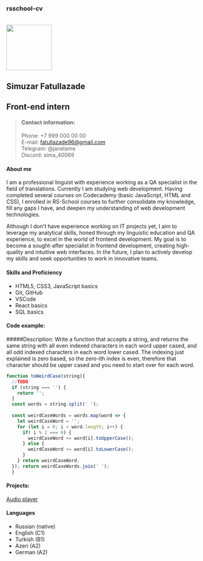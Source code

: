 ###  rsschool-cv
<br>
<img src="../rsschool-cv/images/63f3708a-7b23-4c5b-8efc-a973df6a9869.jpg" style="width:120px; height:120px;" /> 

## Simuzar Fatullazade

## Front-end intern

> #### Contact information:
> 
>  Phone: +7 999 000 00 00  
>  E-mail: fatullazade96@gmail.com  
>  Telegram: @janelame  
>  Discord: sima_40069 


#### About me

I am a professional linguist with experience working as a QA specialist in the field of translations. Currently I am studying web development. Having completed several courses on Codecademy (basic JavaScript, HTML and CSS), I enrolled in RS-School courses to further consolidate my knowledge, fill any gaps I have, and deepen my understanding of web development technologies.

Although I don't have experience working on IT projects yet, I aim to leverage my analytical skills, honed through my linguistic education and QA experience, to excel in the world of frontend development. My goal is to become a sought-after specialist in frontend development, creating high-quality and intuitive web interfaces. In the future, I plan to actively develop my skills and seek opportunities to work in innovative teams.

#### Skills and Proficiency
- HTML5, CSS3, JavaScript basics
- Git, GitHub
- VSCode
- React basics
- SQL basics

#### Code example:
#####Description:
Write a function that accepts a string, and returns the same string with all even indexed characters in each word upper cased, and all odd indexed characters in each word lower cased. The indexing just explained is zero based, so the zero-ith index is even, therefore that character should be upper cased and you need to start over for each word.

```javascript
function toWeirdCase(string){
  //TODO
  if (string === '') {
    return '';
  }
  const words = string.split(' ');
  
  const weirdCaseWords = words.map(word => {
    let weirdCaseWord = '';
    for (let i = 0; i < word.length; i++) {
      if( i % 2 === 0) {
        weirdCaseWord += word[i].toUpperCase();
      } else {
        weirdCaseWord += word[i].toLowerCase();
      }
    } return weirdCaseWord;
  }); return weirdCaseWords.join(' ');
  }

```
#### Projects:
[Audio player](https://rolling-scopes-school.github.io/simuzar-JSFEPRESCHOOL2024Q2/audio-player/)

#### Languages
- Russian (native)
- English (C1)
- Turkish (B1)
- Azeri (A2)
- German (A2)